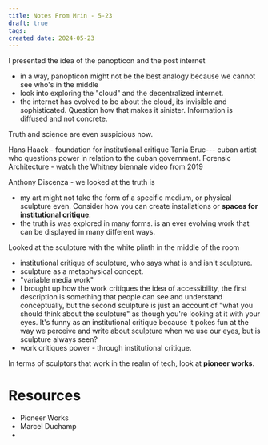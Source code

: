 ```yaml
---
title: Notes From Mrin - 5-23
draft: true
tags: 
created date: 2024-05-23
---
```

I presented the idea of the panopticon and the post internet
- in a way, panopticon might not be the best analogy because we cannot see who's in the middle
- look into exploring the "cloud" and the decentralized internet.
- the internet has evolved to be about the cloud, its invisible and sophisticated. Question how that makes it sinister. Information is diffused and not concrete.

Truth and science are even suspicious now. 

Hans Haack - foundation for institutional critique
Tania Bruc--- cuban artist who questions power in relation to the cuban government.
Forensic Architecture - watch the Whitney biennale video from 2019

Anthony Discenza - we looked at the truth is
- my art might not take the form of a specific medium, or physical sculpture even. Consider how you can create installations or **spaces for institutional critique**. 
- the truth is was explored in many forms. is an ever evolving work that can be displayed in many different ways.

Looked at the sculpture with the white plinth in the middle of the room
- institutional critique of sculpture, who says what is and isn't sculpture. 
- sculpture as a metaphysical concept.
- "variable media work"
- I brought up how the work critiques the idea of accessibility, the first description is something that people can see and understand conceptually, but the second sculpture is just an account of "what you should think about the sculpture" as though you're looking at it with your eyes. It's funny as an institutional critique because it pokes fun at the way we perceive and write about sculpture when we use our eyes, but is sculpture always seen?
- work critiques power - through institutional critique.

In terms of sculptors that work in the realm of tech, look at **pioneer works**. 

# Resources
- Pioneer Works
- Marcel Duchamp
- 